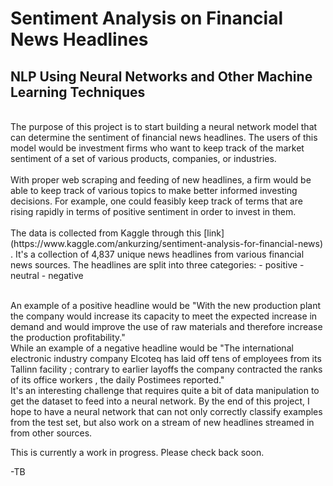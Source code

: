 # Sentiment Analysis on Financial News Headlines
## NLP Using Neural Networks and Other Machine Learning Techniques
<br>
The purpose of this project is to start building a neural network model that can determine the sentiment of financial news headlines.  The users of this model would be investment firms who want to keep track of the market sentiment of a set of various products, companies, or industries.  <br><br>
With proper web scraping and feeding of new headlines, a firm would be able to keep track of various topics to make better informed investing decisions.  For example, one could feasibly keep track of terms that are rising rapidly in terms of positive sentiment in order to invest in them.<br><br>
The data is collected from Kaggle through this [link](https://www.kaggle.com/ankurzing/sentiment-analysis-for-financial-news) .  It's a collection of 4,837 unique news headlines from various financial news sources. The headlines are split into three categories:
- positive
- neutral
- negative<br><br>

An example of a positive headline would be "With the new production plant the company would increase its capacity to meet the expected increase in demand and would improve the use of raw materials and therefore increase the production profitability."
<br>
While an example of a negative headline would be "The international electronic industry company Elcoteq has laid off tens of employees from its Tallinn facility ; contrary to earlier layoffs the company contracted the ranks of its office workers , the daily Postimees reported."
<br>
It's an interesting challenge that requires quite a bit of data manipulation to get the dataset to feed into a neural network.  By the end of this project, I hope to have a neural network that can not only correctly classify examples from the test set, but also work on a stream of new headlines streamed in from other sources.


This is currently a work in progress.  Please check back soon.

-TB